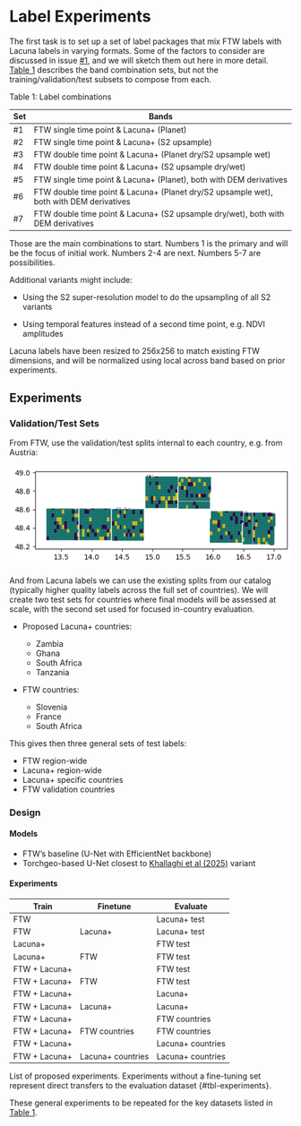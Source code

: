 # Label Experiments


The first task is to set up a set of label packages that mix FTW labels
with Lacuna labels in varying formats. Some of the factors to consider
are discussed in issue
[\#1](https://github.com/agroimpacts/ftw-mappingafrica-integration/issues/1),
and we will sketch them out here in more detail.
<a href="#tbl-labelsets" class="quarto-xref">Table 1</a> describes the
band combination sets, but not the training/validation/test subsets to
compose from each.

<div id="tbl-labelsets">

Table 1: Label combinations

| Set | Bands |
|----|----|
| \#1 | FTW single time point & Lacuna+ (Planet) |
| \#2 | FTW single time point & Lacuna+ (S2 upsample) |
| \#3 | FTW double time point & Lacuna+ (Planet dry/S2 upsample wet) |
| \#4 | FTW double time point & Lacuna+ (S2 upsample dry/wet) |
| \#5 | FTW single time point & Lacuna+ (Planet), both with DEM derivatives |
| \#6 | FTW double time point & Lacuna+ (Planet dry/S2 upsample wet), both with DEM derivatives |
| \#7 | FTW double time point & Lacuna+ (S2 upsample dry/wet), both with DEM derivatives |

</div>

Those are the main combinations to start. Numbers 1 is the primary and
will be the focus of initial work. Numbers 2-4 are next. Numbers 5-7 are
possibilities.

Additional variants might include:

- Using the S2 super-resolution model to do the upsampling of all S2
  variants

- Using temporal features instead of a second time point, e.g. NDVI
  amplitudes

Lacuna labels have been resized to 256x256 to match existing FTW
dimensions, and will be normalized using local across band based on
prior experiments.

## Experiments

### Validation/Test Sets

From FTW, use the validation/test splits internal to each country,
e.g. from Austria:

![](figures/austria-splits.png)

And from Lacuna labels we can use the existing splits from our catalog
(typically higher quality labels across the full set of countries). We
will create two test sets for countries where final models will be
assessed at scale, with the second set used for focused in-country
evaluation.

- Proposed Lacuna+ countries:

  - Zambia
  - Ghana
  - South Africa
  - Tanzania

- FTW countries:

  - Slovenia
  - France
  - South Africa

This gives then three general sets of test labels:

- FTW region-wide
- Lacuna+ region-wide
- Lacuna+ specific countries
- FTW validation countries

### Design

#### Models

- FTW’s baseline (U-Net with EfficientNet backbone)
- Torchgeo-based U-Net closest to [Khallaghi et al
  (2025)](https://www.mdpi.com/2072-4292/17/3/474) variant

#### Experiments

| Train         | Finetune          | Evaluate          |
|---------------|-------------------|-------------------|
| FTW           |                   | Lacuna+ test      |
| FTW           | Lacuna+           | Lacuna+ test      |
| Lacuna+       |                   | FTW test          |
| Lacuna+       | FTW               | FTW test          |
| FTW + Lacuna+ |                   | FTW test          |
| FTW + Lacuna+ | FTW               | FTW test          |
| FTW + Lacuna+ |                   | Lacuna+           |
| FTW + Lacuna+ | Lacuna+           | Lacuna+           |
| FTW + Lacuna+ |                   | FTW countries     |
| FTW + Lacuna+ | FTW countries     | FTW countries     |
| FTW + Lacuna+ |                   | Lacuna+ countries |
| FTW + Lacuna+ | Lacuna+ countries | Lacuna+ countries |

List of proposed experiments. Experiments without a fine-tuning set
represent direct transfers to the evaluation dataset {#tbl-experiments}.

These general experiments to be repeated for the key datasets listed in
<a href="#tbl-labelsets" class="quarto-xref">Table 1</a>.
